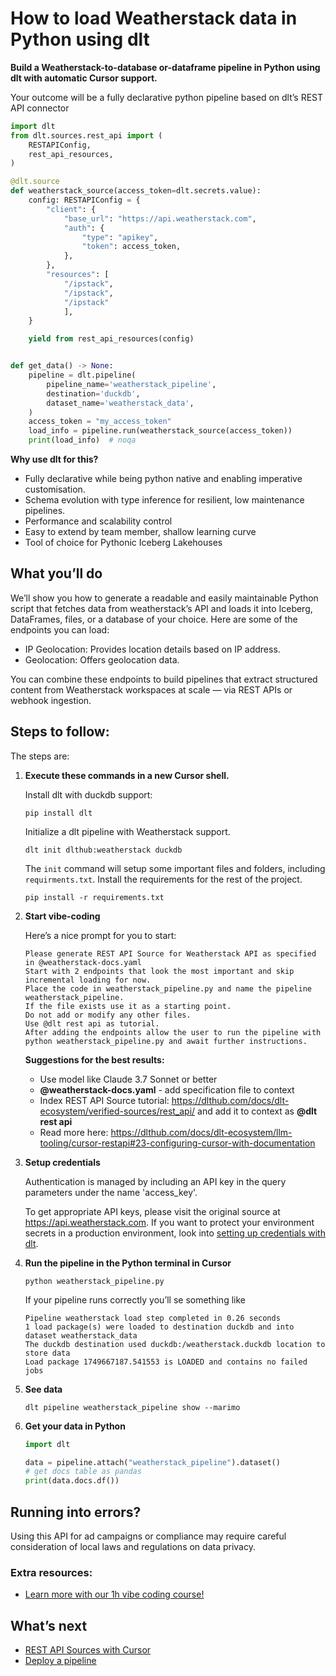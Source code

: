 # How to load Weatherstack data in Python using dlt

**Build a Weatherstack-to-database or-dataframe pipeline in Python using dlt with automatic Cursor support.**

Your outcome will be a fully declarative python pipeline based on dlt’s REST API connector

```python
import dlt
from dlt.sources.rest_api import (
    RESTAPIConfig,
    rest_api_resources,
)

@dlt.source
def weatherstack_source(access_token=dlt.secrets.value):
    config: RESTAPIConfig = {
        "client": {
            "base_url": "https://api.weatherstack.com",
            "auth": {
                "type": "apikey",
                "token": access_token,
            },
        },
        "resources": [
            "/ipstack",
            "/ipstack",
            "/ipstack"
            ],
    }

    yield from rest_api_resources(config)


def get_data() -> None:
    pipeline = dlt.pipeline(
        pipeline_name='weatherstack_pipeline',
        destination='duckdb',
        dataset_name='weatherstack_data', 
    )
    access_token = "my_access_token"
    load_info = pipeline.run(weatherstack_source(access_token))
    print(load_info)  # noqa
```

**Why use dlt for this?**

- Fully declarative while being python native and enabling imperative customisation.
- Schema evolution with type inference for resilient, low maintenance pipelines.
- Performance and scalability control
- Easy to extend by team member, shallow learning curve
- Tool of choice for Pythonic Iceberg  Lakehouses

## What you’ll do

We’ll show you how to generate a readable and easily maintainable Python script that fetches data from weatherstack’s API and loads it into Iceberg, DataFrames, files, or a database of your choice. Here are some of the endpoints you can load:

- IP Geolocation: Provides location details based on IP address.
- Geolocation: Offers geolocation data.

You can combine these endpoints to build pipelines that extract structured content from Weatherstack workspaces at scale — via REST APIs or webhook ingestion.

## Steps to follow:

The steps are:

1. **Execute these commands in a new Cursor shell.**
    
    Install dlt with duckdb support:
    ```shell
    pip install dlt
    ```

    Initialize a dlt pipeline with Weatherstack support.
    ```shell
    dlt init dlthub:weatherstack duckdb
    ```

    The `init` command will setup some important files and folders, including `requirments.txt`. Install the requirements for the rest of the project.
    ```shell
    pip install -r requirements.txt
    ```
    
2. **Start vibe-coding**
    
    Here’s a nice prompt for you to start: 
    
    ```
    Please generate REST API Source for Weatherstack API as specified in @weatherstack-docs.yaml 
    Start with 2 endpoints that look the most important and skip incremental loading for now. 
    Place the code in weatherstack_pipeline.py and name the pipeline weatherstack_pipeline. 
    If the file exists use it as a starting point. 
    Do not add or modify any other files. 
    Use @dlt rest api as tutorial. 
    After adding the endpoints allow the user to run the pipeline with python weatherstack_pipeline.py and await further instructions.
    
    ```
    
    **Suggestions for the best results:**
    - Use model like Claude 3.7 Sonnet or better
    - **@weatherstack-docs.yaml** - add specification file to context
    - Index REST API Source tutorial: https://dlthub.com/docs/dlt-ecosystem/verified-sources/rest_api/ and add it to context as **@dlt rest api**
    - Read more here: https://dlthub.com/docs/dlt-ecosystem/llm-tooling/cursor-restapi#23-configuring-cursor-with-documentation
    
3. **Setup credentials** 
    
    Authentication is managed by including an API key in the query parameters under the name 'access_key'.
    
    To get appropriate API keys, please visit the original source at https://api.weatherstack.com.
    If you want to protect your environment secrets in a production environment, look into [setting up credentials with dlt](https://dlthub.com/docs/walkthroughs/add_credentials).
    
4. **Run the pipeline in the Python terminal in Cursor**
    
    ```shell
    python weatherstack_pipeline.py
    ```
    
    If your pipeline runs correctly you’ll se something like
    
    ```shell
    Pipeline weatherstack load step completed in 0.26 seconds
    1 load package(s) were loaded to destination duckdb and into dataset weatherstack_data
    The duckdb destination used duckdb:/weatherstack.duckdb location to store data
    Load package 1749667187.541553 is LOADED and contains no failed jobs
    ```
    
5. **See data**
    
    ```shell
    dlt pipeline weatherstack_pipeline show --marimo
    ```
    
6. **Get your data in Python**
    
    ```python
    import dlt
    
    data = pipeline.attach("weatherstack_pipeline").dataset()
    # get docs table as pandas
    print(data.docs.df())
    ```

## Running into errors?

Using this API for ad campaigns or compliance may require careful consideration of local laws and regulations on data privacy.

### Extra resources:

- [Learn more with our 1h vibe coding course!](https://www.youtube.com/watch?v=GGid70rnJuM)

## What’s next

- [REST API Sources with Cursor](https://dlthub.com/docs/dlt-ecosystem/llm-tooling/cursor-restapi)
- [Deploy a pipeline](https://dlthub.com/docs/walkthroughs/deploy-a-pipeline)
